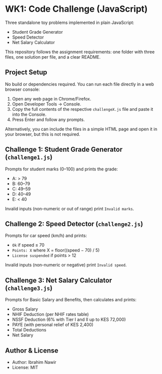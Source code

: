 # WK1: Code Challenge (JavaScript)

Three standalone toy problems implemented in plain JavaScript:

- Student Grade Generator
- Speed Detector
- Net Salary Calculator

This repository follows the assignment requirements: one folder with three files, one solution per file, and a clear README.

## Project Setup

No build or dependencies required. You can run each file directly in a web browser console:

1. Open any web page in Chrome/Firefox.
2. Open Developer Tools → Console.
3. Copy the full contents of the respective `challengeX.js` file and paste it into the Console.
4. Press Enter and follow any prompts.

Alternatively, you can include the files in a simple HTML page and open it in your browser, but this is not required.

## Challenge 1: Student Grade Generator (`challenge1.js`)

Prompts for student marks (0–100) and prints the grade:

- A: > 79
- B: 60–79
- C: 49–59
- D: 40–49
- E: < 40

Invalid inputs (non-numeric or out of range) print `Invalid marks`.

## Challenge 2: Speed Detector (`challenge2.js`)

Prompts for car speed (km/h) and prints:

- `Ok` if speed ≤ 70
- `Points: X` where X = floor((speed − 70) / 5)
- `License suspended` if points > 12

Invalid inputs (non-numeric or negative) print `Invalid speed`.

## Challenge 3: Net Salary Calculator (`challenge3.js`)

Prompts for Basic Salary and Benefits, then calculates and prints:

- Gross Salary
- NHIF Deduction (per NHIF rates table)
- NSSF Deduction (6% with Tier I and II up to KES 72,000)
- PAYE (with personal relief of KES 2,400)
- Total Deductions
- Net Salary

## Author & License

- Author: Ibrahim Nawir
- License: MIT
